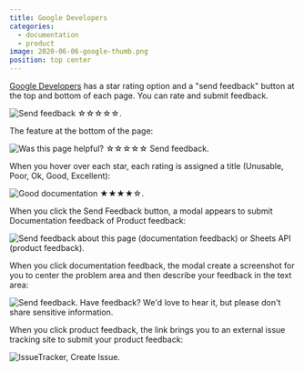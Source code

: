 ```yaml
---
title: Google Developers
categories:
  - documentation
  - product
image: 2020-06-06-google-thumb.png
position: top center
---
```


[Google Developers](https://developers.google.com/) has a star rating option and a "send feedback" button at the top and bottom of each page. You can rate and submit feedback.

![Send feedback ☆☆☆☆☆.](/feedback-library/img/2020-06-06-google.png)

The feature at the bottom of the page:

![Was this page helpful? ☆☆☆☆☆ Send feedback.](/feedback-library/img/2020-06-06-google-6.png)

When you hover over each star, each rating is assigned a title (Unusable, Poor, Ok, Good, Excellent):

![Good documentation ★★★★☆.](/feedback-library/img/2020-06-06-google-4.png)

When you click the Send Feedback button, a modal appears to submit Documentation feedback of Product feedback:

![Send feedback about this page (documentation feedback) or Sheets API (product feedback).](/feedback-library/img/2020-06-06-google-2.png)

When you click documentation feedback, the modal create a screenshot for you to center the problem area and then describe your feedback in the text area:

![Send feedback. Have feedback? We'd love to hear it, but please don't share sensitive information.](/feedback-library/img/2020-06-06-google-3.png)

When you click product feedback, the link brings you to an external issue tracking site to submit your product feedback:

![IssueTracker, Create Issue.](/feedback-library/img/2020-06-06-google-5.png)
